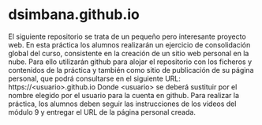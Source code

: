 # dsimbana.github.io
El siguiente repositorio se trata de un pequeño pero interesante proyecto web.
En esta práctica los alumnos realizarán un ejercicio de consolidación global del curso, consistente en la creación de un sitio web personal en la nube. Para ello utilizarán github para alojar el repositorio con los ficheros y contenidos de la práctica y también como sitio de publicación de su página personal, que podrá consultarse en el siguiente URL:  https://&lt;usuario>.github.io  Donde &lt;usuario> se deberá sustituir por el nombre elegido por el usuario para la cuenta en github.  Para realizar la práctica, los alumnos deben seguir las instrucciones de los videos del módulo 9 y entregar el URL de la página personal creada.
